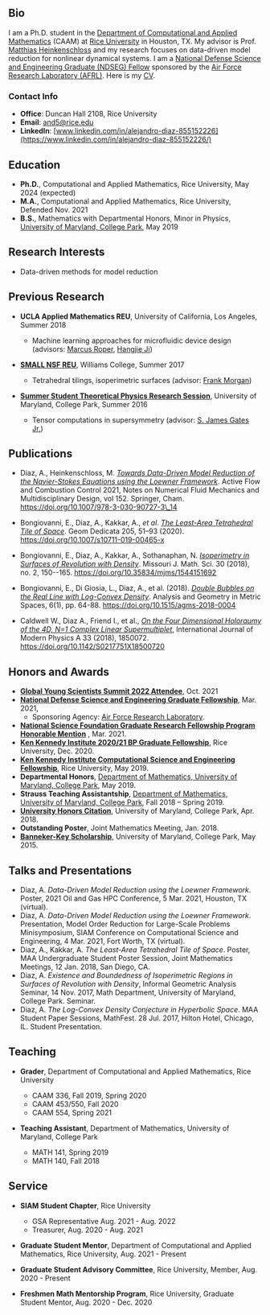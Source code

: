 ## Bio
I am a Ph.D. student in the
[Department of Computational and Applied Mathematics](https://caamweb.rice.edu/)  (CAAM) at 
[Rice University](https://www.rice.edu/) in Houston, TX. My 
advisor is Prof. [Matthias Heinkenschloss](https://www.caam.rice.edu/~heinken/)
and my research focuses on data-driven model reduction for nonlinear dynamical systems. 
I am a [National Defense Science and Engineering Graduate (NDSEG) Fellow](https://ndseg.org/)
sponsored by the [Air Force Research Laboratory (AFRL)](https://www.afrl.af.mil/). 
Here is my [CV](ad_cv.pdf).

### Contact Info 
- **Office**: Duncan Hall 2108, Rice University
- **Email**: and5@rice.edu
- **LinkedIn**: [www.linkedin.com/in/alejandro-diaz-855152226](https://www.linkedin.com/in/alejandro-diaz-855152226/)

## Education 
- **Ph.D.**, Computational and Applied Mathematics, Rice University, May 2024 (expected)
- **M.A.**, Computational and Applied Mathematics, Rice University, Defended Nov. 2021
- **B.S.**, Mathematics with Departmental Honors, Minor in Physics, [University of Maryland, College Park](https://www-math.umd.edu/), May 2019

## Research Interests
- Data-driven methods for model reduction

## Previous Research
- **UCLA Applied Mathematics REU**, University of California, Los Angeles, Summer 2018
  - Machine learning approaches for microfluidic device design (advisors: [Marcus Roper](https://www.math.ucla.edu/people/ladder/mroper), [Hangjie Ji](https://hji5.math.ncsu.edu/))

- [**SMALL NSF REU**](https://math.williams.edu/small/), Williams College, Summer 2017
  - Tetrahedral tilings, isoperimetric surfaces (advisor: [Frank Morgan](https://math.williams.edu/morgan/))

- [**Summer Student Theoretical Physics Research Session**](https://cmns.umd.edu/news-events/features/3598), University of Maryland, College Park, Summer 2016
  - Tensor computations in supersymmetry (advisor: [S. James Gates Jr.](https://watson.brown.edu/people/faculty-fellows/gates))

## Publications
- Diaz, A., Heinkenschloss, M. [_Towards Data-Driven Model Reduction of the Navier-Stokes Equations using the Loewner Framework_](https://doi.org/10.1007/978-3-030-90727-3_14). Active Flow and Combustion Control 2021, Notes on Numerical Fluid Mechanics and Multidisciplinary Design, vol 152. Springer, Cham. https://doi.org/10.1007/978-3-030-90727-3\_14

- Bongiovanni, E., Diaz, A., Kakkar, A., _et al_. [_The Least-Area Tetrahedral Tile of Space_](https://doi.org/10.1007/s10711-019-00465-x). Geom Dedicata 205, 51–93 (2020). https://doi.org/10.1007/s10711-019-00465-x

- Bongiovanni, E., Diaz, A., Kakkar, A., Sothanaphan, N. [_Isoperimetry in Surfaces of Revolution with Density_](https://doi.org/10.35834/mjms/1544151692). Missouri J. Math. Sci. 30 (2018), no. 2, 150--165. https://doi.org/10.35834/mjms/1544151692

- Bongiovanni, E., Di Giosia, L., Diaz, A., et al. (2018). [_Double Bubbles on the Real Line with Log-Convex Density_](https://doi.org/10.1515/agms-2018-0004). Analysis and Geometry in Metric Spaces, 6(1), pp. 64-88. https://doi.org/10.1515/agms-2018-0004

- Caldwell W., Diaz A., Friend I., et al., [_On the Four Dimensional Holoraumy of the 4D, N=1 Complex Linear Supermultiplet_](https://doi.org/10.1142/S0217751X18500720), International Journal of Modern Physics A 33 (2018), 1850072. https://doi.org/10.1142/S0217751X18500720

## Honors and Awards
- [**Global Young Scientists Summit 2022 Attendee**](https://www.nrf.gov.sg/gyss/home), Oct. 2021
- [**National Defense Science and Engineering Graduate Fellowship**](https://ndseg.org/), Mar. 2021,
  - Sponsoring Agency: [Air Force Research Laboratory](https://www.afrl.af.mil/).
- [**National Science Foundation Graduate Research Fellowship Program Honorable Mention**](https://www.nsfgrfp.org/) , Mar. 2021.
- [**Ken Kennedy Institute 2020/21 BP Graduate Fellowship**](https://kenkennedy.rice.edu/fellowships/bp), Rice University, Dec. 2020.
- [**Ken Kennedy Institute Computational Science and Engineering Fellowship**](https://kenkennedy.rice.edu/funding/recruiting-fellowships), Rice University, May 2019.
- **Departmental Honors**, [Department of Mathematics, University of Maryland, College Park](https://www-math.umd.edu/), May 2019.
- **Strauss Teaching Assistantship**, [Department of Mathematics, University of Maryland, College Park](https://www-math.umd.edu/), Fall 2018 – Spring 2019.
- [**University Honors Citation**](http://universityhonors.umd.edu/citation/), University of Maryland, College Park, Apr. 2018.
- **Outstanding Poster**, Joint Mathematics Meeting, Jan. 2018.
- [**Banneker-Key Scholarship**](https://www.bannekerkey.umd.edu/), University of Maryland, College Park, May 2015.

## Talks and Presentations
- Diaz, A. _Data-Driven Model Reduction using the Loewner Framework_. Poster, 2021 Oil and Gas HPC Conference, 5 Mar. 2021, Houston, TX (virtual).
- Diaz, A. _Data-Driven Model Reduction using the Loewner Framework_. Presentation,
Model Order Reduction for Large-Scale Problems Minisymposium, SIAM Conference on Computational Science and Engineering, 4 Mar. 2021, Fort Worth, TX (virtual).
- Diaz, A., Kakkar, A. _The Least-Area Tetrahedral Tile of Space_. Poster, MAA Undergraduate Student Poster Session, Joint Mathematics Meetings, 12 Jan. 2018, San Diego, CA.
- Diaz, A. _Existence and Boundedness of Isoperimetric Regions in Surfaces of Revolution with Density_, Informal Geometric Analysis Seminar, 14 Nov. 2017, Math Department, University of Maryland, College Park. Seminar.
- Diaz, A. _The Log-Convex Density Conjecture in Hyperbolic Space_. MAA Student Paper Sessions, MathFest. 28 Jul. 2017, Hilton Hotel, Chicago, IL. Student Presentation.

## Teaching
- **Grader**, Department of Computational and Applied Mathematics, Rice University
  - CAAM 336, Fall 2019, Spring 2020
  - CAAM 453/550, Fall 2020
  - CAAM 554, Spring 2021

- **Teaching Assistant**, Department of Mathematics, University of Maryland, College Park
  - MATH 141, Spring 2019
  - MATH 140, Fall 2018

## Service
- **SIAM Student Chapter**, Rice University
  - GSA Representative Aug. 2021 - Aug. 2022 
  - Treasurer, Aug. 2020 - Aug. 2021

- **Graduate Student Mentor**, Department of Computational and Applied Mathematics, Rice University,
Aug. 2021 - Present
- **Graduate Student Advisory Committee**, Rice University, Member, Aug. 2020 - Present
- **Freshmen Math Mentorship Program**, Rice University, Graduate Student Mentor, Aug. 2020 - Dec. 2020
